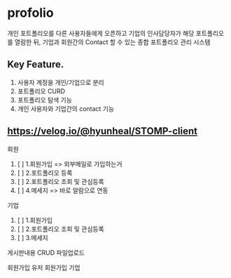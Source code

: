 # profolio

개인 포트폴리오를 다른 사용자들에게 오픈하고 기업의 인사담당자가 해당 포트폴리오를 열람한 뒤, 기업과 회원간의 Contact 할 수 있는 종합 포트폴리오 관리 시스템

Key Feature.
--
1. 사용자 계정을 개인/기업으로 분리
2. 포트폴리오 CURD
3. 포트폴리오 탐색 기능
4. 개인 사용자와 기업간의 contact 기능

https://velog.io/@hyunheal/STOMP-client
---
회원
1. [ ] 1.회원가입 => 외부메일로 가입하는거
2. [ ] 2.포트폴리오 등록
3. [ ] 2.포트폴리오 조회 및 관심등록
4. [ ] 4.메세지 => 바로 알람으로 연동

기업
1. [ ] 1.회원가입
2. [ ] 2.포트폴리오 조회 및 관심등록
3. [ ] 3.메세지




게시판내용 CRUD
파일업로드

회원가입 유저
회원가입 기업

